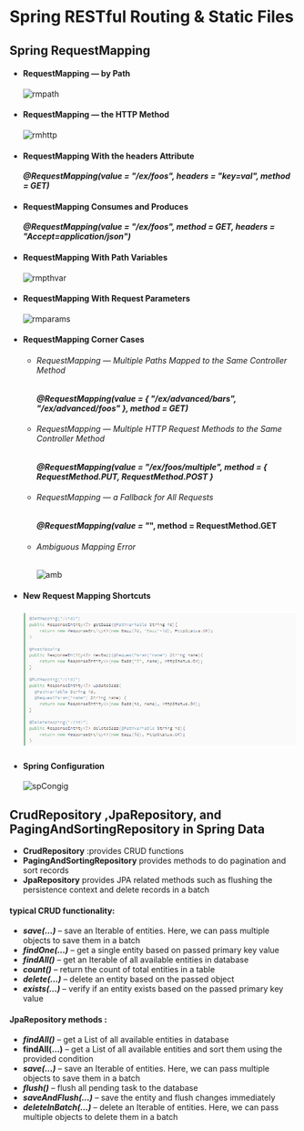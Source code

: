 # Spring RESTful Routing & Static Files
## Spring RequestMapping
 * #### RequestMapping — by Path
    ![rmpath](https://i.pinimg.com/736x/2a/ac/15/2aac15079ddc26c44cbb071681b31137.jpg)

 * #### RequestMapping — the HTTP Method
   ![rmhttp](https://howtodoinjava.com/wp-content/uploads/2019/05/Spring-MVC-Options-request-handler.png)

 * #### RequestMapping With the headers Attribute 
    ***@RequestMapping(value = "/ex/foos", headers = "key=val", method = GET)***
 * ####  RequestMapping Consumes and Produces
    ***@RequestMapping(value = "/ex/foos", method = GET, headers = "Accept=application/json")***

 * #### RequestMapping With Path Variables
    ![rmpthvar](http://blogs.jetbrains.com/idea/wp-content/uploads/2013/02/smart_path_variables_mvc_2.png)
 * #### RequestMapping With Request Parameters
    ![rmparams](https://i.stack.imgur.com/N8nki.png)
 * #### RequestMapping Corner Cases
    - ###### RequestMapping — Multiple Paths Mapped to the Same Controller Method
        ***@RequestMapping(value = { "/ex/advanced/bars", "/ex/advanced/foos" }, method = GET)***
     - ###### RequestMapping — Multiple HTTP Request Methods to the Same Controller Method
        ***@RequestMapping(value = "/ex/foos/multiple", method = { RequestMethod.PUT, RequestMethod.POST }***
     - ###### RequestMapping — a Fallback for All Requests
       ***@RequestMapping(value = "*", method = RequestMethod.GET**
     - ######  Ambiguous Mapping Error
       ![amb](https://t1.daumcdn.net/cfile/tistory/2649FD3F5641F1DE10)

 * #### New Request Mapping Shortcuts
  
     ![reqmap](images/reqmap.png)

 * #### Spring Configuration
      ![spCongig](https://www.concretepage.com/spring-5/images/spring-nested-configuration-classes-1.jpg)

## CrudRepository ,JpaRepository, and PagingAndSortingRepository in Spring Data
 - **CrudRepository** :provides CRUD functions
 - **PagingAndSortingRepository** provides methods to do pagination and sort records
 - **JpaRepository** provides JPA related methods such as flushing the persistence context and delete records in a batch

 ####  typical CRUD functionality:
 - ***save(…)*** – save an Iterable of entities. Here, we can pass multiple objects to save them in a batch
 - ***findOne(…)*** – get a single entity based on passed primary key value
 - ***findAll()*** – get an Iterable of all available entities in database
 - ***count()*** – return the count of total entities in a table
 - ***delete(…)*** – delete an entity based on the passed object
 - ***exists(…)*** – verify if an entity exists based on the passed primary key value

 #### JpaRepository methods :
 - ***findAll()*** – get a List of all available entities in database
 - **findAll(…)** – get a List of all available entities and sort them using the provided condition
 - ***save(…)*** – save an Iterable of entities. Here, we can pass multiple objects to save them in a batch
 - ***flush()*** – flush all pending task to the database
 - ***saveAndFlush(…)*** – save the entity and flush changes immediately
 - ***deleteInBatch(…)*** – delete an Iterable of entities. Here, we can pass multiple objects to delete them in a batch

